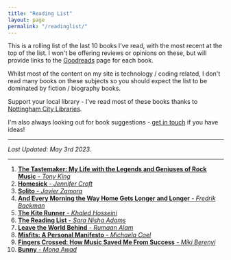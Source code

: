 ```yaml
---
title: "Reading List"
layout: page
permalink: "/readinglist/"
---
```

<div class="container">
    <div class="row">
        <div class="col-md-12">
            <p>This is a rolling list of the last 10 books I've read, with the most recent at the top of the list.  I won't be offering reviews or opinions on these, but will provide links to the <a href="https://www.goodreads.com/" target="_blank">Goodreads</a> page for each book.</p>
            <p>Whilst most of the content on my site is technology / coding related, I don't read many books on these subjects so you should expect the list to be dominated by fiction / biography books.</p>
            <p>Support your local library - I've read most of these books thanks to <a href="https://www.nottinghamcitylibraries.co.uk/" target="_blank">Nottingham City Libraries</a>.</p>
            <p>I'm also always looking out for book suggestions - <a href="/contact">get in touch</a> if you have ideas!</p>
            <hr/>
            <p><i>Last Updated: May 3rd 2023.</i></p>
            <hr/>
            <ol>    
              <li><a href="https://www.goodreads.com/book/show/61259330-the-tastemaker" target="_blank"><b>The Tastemaker: My Life with the Legends and Geniuses of Rock Music</b> - <i>Tony King</i></a></li>
              <li><a href="https://www.goodreads.com/book/show/43531017-homesick" target="_blank"><b>Homesick</b> - <i>Jennifer Croft</i></a></li>
              <li><a href="https://www.goodreads.com/book/show/59900688-solito" target="_blank"><b>Solito</b> - <i>Javier Zamora</i></a></li>                      
              <li><a href="https://www.goodreads.com/book/show/31373633-and-every-morning-the-way-home-gets-longer-and-longer" target="_blank"><b>And Every Morning the Way Home Gets Longer and Longer</b> - <i>Fredrik Backman</i></a></li>
              <li><a href="https://www.goodreads.com/book/show/77203.The_Kite_Runner" target="_blank"><b>The Kite Runner</b> - <i>Khaled Hosseini</i></a></li>
              <li><a href="https://www.goodreads.com/book/show/55276648-the-reading-list" target="_blank"><b>The Reading List</b> - <i>Sara Nisha Adams</i></a></li>
              <li><a href="https://www.goodreads.com/book/show/50358031-leave-the-world-behind" target="_blank"><b>Leave the World Behind</b> - <i>Rumaan Alam</i></a></li>
              <li><a href="https://www.goodreads.com/book/show/57748024-misfits" target="_blank"><b>Misfits: A Personal Manifesto</b> - <i>Michaela Coel</i></a></li>
              <li><a href="https://www.goodreads.com/book/show/61079149-fingers-crossed" target="_blank"><b>Fingers Crossed: How Music Saved Me From Success</b> - <i>Miki Berenyi</i></a></li>
              <li><a href="https://www.goodreads.com/book/show/42815544-bunny" target="_blank"><b>Bunny</b> - <i>Mona Awad</i></a></li>
            </ol>
         </div>
   </div>
</div>

